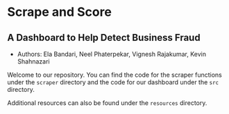 # Scrape and Score 
## A Dashboard to Help Detect Business Fraud
- Authors: Ela Bandari, Neel Phaterpekar, Vignesh Rajakumar, Kevin Shahnazari

Welcome to our repository. You can find the code for the scraper functions under the `scraper` directory and the code for our dashboard under the `src` directory.  

Additional resources can also be found under the `resources` directory.
